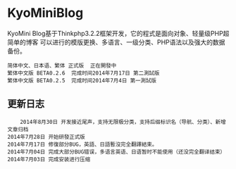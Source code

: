 KyoMiniBlog
===========

KyoMini Blog基于Thinkphp3.2.2框架开发，它的程式是面向对象、轻量级PHP超简单的博客
可以进行的模版更换、多语言、一级分类、PHP语法以及强大的数据备份。

	简体中文、日本语、繁体 正式版  正在開發中
	繁体中文版 BETA0.2.6  完成时间2014年7月17日 第二測試版
	繁体中文版 BETA0.2.5  完成时间2014年7月4日 第一測試版

更新日志
----------
        2014年8月30日 开发接近尾声，支持无限极分类，支持后缀标识名（导航、分类）、新增文章归档
	2014年7月28日 开始研發正式版
	2014年7月17日 修復部分BUG，英語、日語暫沒完全翻譯結束。
	2014年7月04日 完成大部分BUG错误，多语言英语、日语暂时不能使用（还没完全翻译结束）	
	2014年7月03日 完成安装进行压缩	
